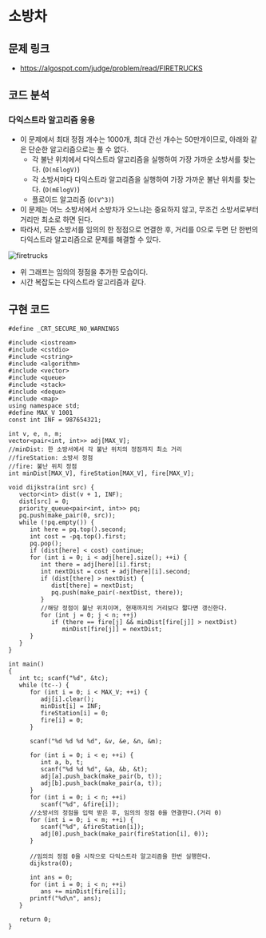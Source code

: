 # 소방차

## 문제 링크
- https://algospot.com/judge/problem/read/FIRETRUCKS

## 코드 분석
### 다익스트라 알고리즘 응용
- 이 문제에서 최대 정점 개수는 1000개, 최대 간선 개수는 50만개이므로, 아래와 같은 단순한 알고리즘으로는 풀 수 없다.
  - 각 불난 위치에서 다익스트라 알고리즘을 실행하여 가장 가까운 소방서를 찾는다. (```O(nElogV)```)
  - 각 소방서마다 다익스트라 알고리즘을 실행하여 가장 가까운 불난 위치를 찾는다. (```O(mElogV)```)
  - 플로이드 알고리즘 (```O(V^3)```)
- 이 문제는 어느 소방서에서 소방차가 오느냐는 중요하지 않고, 무조건 소방서로부터 거리만 최소로 하면 된다.
- 따라서, 모든 소방서를 임의의 한 정점으로 연결한 후, 거리를 0으로 두면 단 한번의 다익스트라 알고리즘으로 문제를 해결할 수 있다.

![firetrucks](https://user-images.githubusercontent.com/34755287/44615068-946df000-a86b-11e8-903f-d9a552d5828c.JPG)

- 위 그래프는 임의의 정점을 추가한 모습이다.
- 시간 복잡도는 다익스트라 알고리즘과 같다.

## 구현 코드
```
#define _CRT_SECURE_NO_WARNINGS

#include <iostream>
#include <cstdio>
#include <cstring>
#include <algorithm>
#include <vector>
#include <queue>
#include <stack>
#include <deque>
#include <map>
using namespace std;
#define MAX_V 1001
const int INF = 987654321;

int v, e, n, m;
vector<pair<int, int>> adj[MAX_V];
//minDist: 한 소방서에서 각 불난 위치의 정점까지 최소 거리
//fireStation: 소방서 정점
//fire: 불난 위치 정점
int minDist[MAX_V], fireStation[MAX_V], fire[MAX_V];

void dijkstra(int src) {
   vector<int> dist(v + 1, INF);
   dist[src] = 0;
   priority_queue<pair<int, int>> pq;
   pq.push(make_pair(0, src));
   while (!pq.empty()) {
      int here = pq.top().second;
      int cost = -pq.top().first;
      pq.pop();
      if (dist[here] < cost) continue;
      for (int i = 0; i < adj[here].size(); ++i) {
         int there = adj[here][i].first;
         int nextDist = cost + adj[here][i].second;
         if (dist[there] > nextDist) {
            dist[there] = nextDist;
            pq.push(make_pair(-nextDist, there));
         }
         //해당 정점이 불난 위치이며, 현재까지의 거리보다 짧다면 갱신한다.
         for (int j = 0; j < n; ++j)
            if (there == fire[j] && minDist[fire[j]] > nextDist)
               minDist[fire[j]] = nextDist;
      }
   }
}

int main()
{
   int tc; scanf("%d", &tc);
   while (tc--) {
      for (int i = 0; i < MAX_V; ++i) {
         adj[i].clear();
         minDist[i] = INF;
         fireStation[i] = 0;
         fire[i] = 0;
      }

      scanf("%d %d %d %d", &v, &e, &n, &m);

      for (int i = 0; i < e; ++i) {
         int a, b, t;
         scanf("%d %d %d", &a, &b, &t);
         adj[a].push_back(make_pair(b, t));
         adj[b].push_back(make_pair(a, t));
      }
      for (int i = 0; i < n; ++i)
         scanf("%d", &fire[i]);
      //소방서의 정점을 입력 받은 후, 임의의 정점 0을 연결한다.(거리 0)
      for (int i = 0; i < m; ++i) {
         scanf("%d", &fireStation[i]);
         adj[0].push_back(make_pair(fireStation[i], 0));
      }

      //임의의 정점 0을 시작으로 다익스트라 알고리즘을 한번 실행한다.
      dijkstra(0);

      int ans = 0;
      for (int i = 0; i < n; ++i)
         ans += minDist[fire[i]];
      printf("%d\n", ans);
   }

   return 0;
}
```

